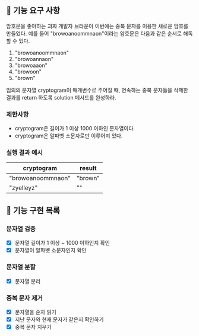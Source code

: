 ## 🚀 기능 요구 사항

암호문을 좋아하는 괴짜 개발자 브라운이 이번에는 중복 문자를 이용한 새로운 암호를 만들었다. 예를 들어 "browoanoommnaon"이라는 암호문은 다음과 같은 순서로 해독할 수 있다.

1. "browoanoommnaon"
2. "browoannaon"
3. "browoaaon"
4. "browoon"
5. "brown"

임의의 문자열 cryptogram이 매개변수로 주어질 때, 연속하는 중복 문자들을 삭제한 결과를 return 하도록 solution 메서드를 완성하라.

### 제한사항

- cryptogram은 길이가 1 이상 1000 이하인 문자열이다.
- cryptogram은 알파벳 소문자로만 이루어져 있다.

### 실행 결과 예시

| cryptogram | result |
| --- | --- |
| "browoanoommnaon" | "brown" |
| "zyelleyz" | "" |

## 🚧 기능 구현 목록
### 문자열 검증
- [x] 문자열 길이가 1 이상 ~ 1000 이하인지 확인
- [x] 문자열이 알파벳 소문자인지 확인
### 문자열 분할
- [x] 문자열 분리
### 중복 문자 제거
- [x] 문자열을 순차 읽기
- [x] 지난 문자와 현재 문자가 같은지 확인하기
- [x] 중복 문자 지우기